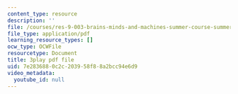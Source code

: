 ```yaml
---
content_type: resource
description: ''
file: /courses/res-9-003-brains-minds-and-machines-summer-course-summer-2015/7e2836880c2c203958f88a2bcc94e6d9_7BAChnLg8Co.pdf
file_type: application/pdf
learning_resource_types: []
ocw_type: OCWFile
resourcetype: Document
title: 3play pdf file
uid: 7e283688-0c2c-2039-58f8-8a2bcc94e6d9
video_metadata:
  youtube_id: null
---
```

